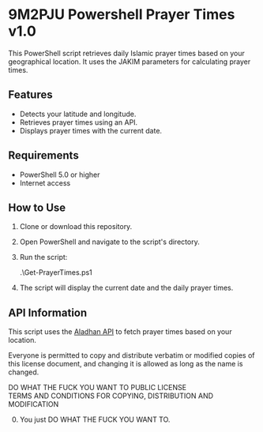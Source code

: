 # 9M2PJU Powershell Prayer Times v1.0

This PowerShell script retrieves daily Islamic prayer times based on your geographical location. It uses the JAKIM parameters for calculating prayer times.

## Features

- Detects your latitude and longitude.
- Retrieves prayer times using an API.
- Displays prayer times with the current date.

## Requirements

- PowerShell 5.0 or higher
- Internet access

## How to Use

1. Clone or download this repository.
2. Open PowerShell and navigate to the script's directory.
3. Run the script:

   .\Get-PrayerTimes.ps1

4. The script will display the current date and the daily prayer times.

## API Information

This script uses the [Aladhan API](https://aladhan.com/prayer-times-api) to fetch prayer times based on your location.



Everyone is permitted to copy and distribute verbatim or modified copies of this license document, and changing it is allowed as long as the name is changed.

DO WHAT THE FUCK YOU WANT TO PUBLIC LICENSE  
TERMS AND CONDITIONS FOR COPYING, DISTRIBUTION AND MODIFICATION

0. You just DO WHAT THE FUCK YOU WANT TO.
